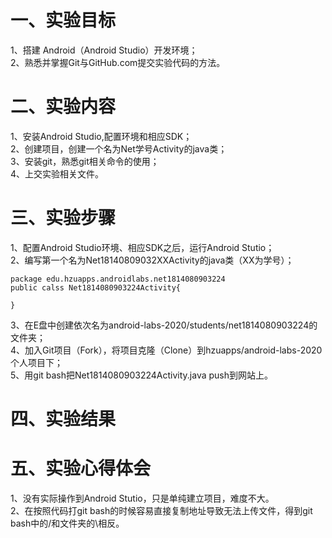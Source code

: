 # 一、实验目标
1、搭建 Android（Android Studio）开发环境；  
2、熟悉并掌握Git与GitHub.com提交实验代码的方法。
# 二、实验内容  
1、安装Android Studio,配置环境和相应SDK；   
2、创建项目，创建一个名为Net学号Activity的java类；   
3、安装git，熟悉git相关命令的使用；  
4、上交实验相关文件。   
# 三、实验步骤  
1、配置Android Studio环境、相应SDK之后，运行Android Stutio；   
2、编写第一个名为Net18140809032XXActivity的java类（XX为学号）； 
```
package edu.hzuapps.androidlabs.net1814080903224
public calss Net1814080903224Activity{

}
```
3、在E盘中创建依次名为android-labs-2020/students/net1814080903224的文件夹；   
4、加入Git项目（Fork），将项目克隆（Clone）到hzuapps/android-labs-2020个人项目下；   
5、用git bash把Net1814080903224Activity.java push到网站上。  
# 四、实验结果  

# 五、实验心得体会  
1、没有实际操作到Android Stutio，只是单纯建立项目，难度不大。   
2、在按照代码打git bash的时候容易直接复制地址导致无法上传文件，得到git bash中的/和文件夹的\相反。
